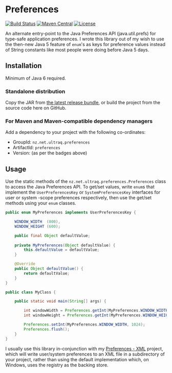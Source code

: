 
Preferences
===========

[![Build Status](https://travis-ci.org/ultraq/preferences.svg)](https://travis-ci.org/ultraq/preferences)
[![Maven Central](https://img.shields.io/maven-central/v/nz.net.ultraq.preferences/preferences.svg?maxAge=3600)](http://search.maven.org/#search|ga|1|g%3A%22nz.net.ultraq.preferences%22%20AND%20a%3A%22preferences%22)
[![License](https://img.shields.io/github/license/ultraq/preferences.svg?maxAge=2592000)](https://github.com/ultraq/preferences/blob/master/LICENSE.txt)

An alternate entry-point to the Java Preferences API (java.util.prefs) for
type-safe application preferences.  I wrote this library out of my wish to use
the then-new Java 5 feature of `enum`'s as keys for preference values instead of
String constants like most people were doing before Java 5 days.


Installation
------------

Minimum of Java 6 required.

### Standalone distribution
Copy the JAR from [the latest release bundle](https://github.com/ultraq/preferences/releases/latest),
or build the project from the source code here on GitHub.

### For Maven and Maven-compatible dependency managers
Add a dependency to your project with the following co-ordinates:

 - GroupId: `nz.net.ultraq.preferences`
 - ArtifactId: `preferences`
 - Version: (as per the badges above)


Usage
-----

Use the static methods of the `nz.net.ultraq.preferences.Preferences` class to
access the Java Preferences API. To get/set values, write `enum`s that implement
the `UserPreferencesKey` or `SystemPreferencesKey` interfaces for user or system
-scope preferences respectively, then use the get/set methods using your `enum`
classes.

```java
public enum MyPreferences implements UserPreferencesKey {

	WINDOW_WIDTH  (800),
	WINDOW_HEIGHT (600);

	public final Object defaultValue;
	
	private MyPreferences(Object defaultValue) {
		this.defaultValue = defaultValue;
	}

	@Override
	public Object defaultValue() {
		return defaultValue;
	}
}

public class MyClass {

	public static void main(String[] args) {

		int windowWidth = Preferences.getInt(MyPreferences.WINDOW_WIDTH);
		int windowHeight = Preferences.getInt(MyPreferences.WINDOW_HEIGHT);

		Preferences.setInt(MyPreferences.WINDOW_WIDTH, 1024);
		Preferences.flush();
	}
}
```

I usually use this library in-conjunction with my [Preferences - XML](https://github.com/ultraq/preferences-xml)
project, which will write user/system preferences to an XML file in a
subdirectory of your project, rather than using the default implementation
which, on Windows, uses the registry as the backing store.
